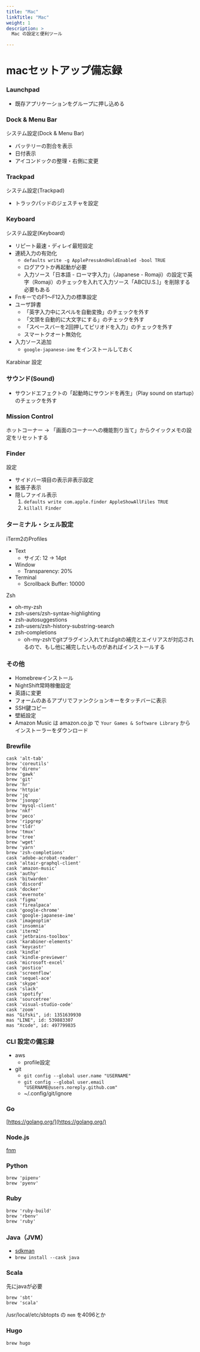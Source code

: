 ```yaml
---
title: "Mac"
linkTitle: "Mac"
weight: 1
description: >
  Mac の設定と便利ツール

---
```


# macセットアップ備忘録

### Launchpad

- 既存アプリケーションをグループに押し込める


### Dock & Menu Bar

システム設定(Dock & Menu Bar)
- バッテリーの割合を表示
- 日付表示
- アイコンドックの整理・右側に変更


### Trackpad

システム設定(Trackpad)
- トラックパッドのジェスチャを設定


### Keyboard

システム設定(Keyboard)
- リピート最速・ディレイ最短設定
- 連続入力の有効化
    - `defaults write -g ApplePressAndHoldEnabled -bool TRUE`
    - ログアウトか再起動が必要
    - 入力ソース「日本語 - ローマ字入力」（Japanese - Romaji）の設定で英字（Romaji）のチェックを入れて入力ソース「ABC[U.S.]」を削除する必要もある
- FnキーでのF1〜F12入力の標準設定
- ユーザ辞書
    - 「英字入力中にスペルを自動変換」のチェックを外す
    - 「文頭を自動的に大文字にする」のチェックを外す
    - 「スペースバーを2回押してピリオドを入力」のチェックを外す
    - スマートクオート無効化
- 入力ソース追加
    - `google-japanese-ime` をインストールしておく

Karabinar 設定


### サウンド(Sound)

- サウンドエフェクトの「起動時にサウンドを再生」（Play sound on startup）のチェックを外す


### Mission Control

ホットコーナー -> 「画面のコーナーへの機能割り当て」からクイックメモの設定をリセットする


### Finder

設定
  - サイドバー項目の表示非表示設定
  - 拡張子表示
  - 隠しファイル表示
    1. `defaults write com.apple.finder AppleShowAllFiles TRUE`
    1. `killall Finder`


### ターミナル・シェル設定

iTerm2のProfiles
- Text
    - サイズ: 12 -> 14pt
- Window
    - Transparency: 20%
- Terminal
    - Scrollback Buffer: 10000

Zsh
- oh-my-zsh
- zsh-users/zsh-syntax-highlighting
- zsh-autosuggestions
- zsh-users/zsh-history-substring-search
- zsh-completions
    - oh-my-zshでgitプラグイン入れてればgitの補完とエイリアスが対応されるので、もし他に補完したいものがあればインストールする


### その他

- Homebrewインストール
- NightShift常時稼働設定
- 英語に変更
- フォームのあるアプリでファンクションキーをタッチバーに表示
- SSH鍵コピー
- 壁紙設定
- Amazon Music は amazon.co.jp で `Your Games & Software Library` からインストーラーをダウンロード


### Brewfile

```.Brewfile
cask 'alt-tab'
brew 'coreutils'
brew 'direnv'
brew 'gawk'
brew 'git'
brew 'hr'
brew 'httpie'
brew 'jq'
brew 'jsonpp'
brew 'mysql-client'
brew 'nkf'
brew 'peco'
brew 'ripgrep'
brew 'tldr'
brew 'tmux'
brew 'tree'
brew 'wget'
brew 'yarn'
brew 'zsh-completions'
cask 'adobe-acrobat-reader'
cask 'altair-graphql-client'
cask 'amazon-music'
cask 'authy'
cask 'bitwarden'
cask 'discord'
cask 'docker'
cask 'evernote'
cask 'figma'
cask 'firealpaca'
cask 'google-chrome'
cask 'google-japanese-ime'
cask 'imageoptim'
cask 'insomnia'
cask 'iterm2'
cask 'jetbrains-toolbox'
cask 'karabiner-elements'
cask 'keycastr'
cask 'kindle'
cask 'kindle-previewer'
cask 'microsoft-excel'
cask 'postico'
cask 'screenflow'
cask 'sequel-ace'
cask 'skype'
cask 'slack'
cask 'spotify'
cask 'sourcetree'
cask 'visual-studio-code'
cask 'zoom'
mas "Gifski", id: 1351639930
mas "LINE", id: 539883307
mas "Xcode", id: 497799835
```


### CLI 設定の備忘録

- aws
  - profile設定
- git
  - `git config --global user.name "USERNAME"`
  - `git config --global user.email "USERNAME@users.noreply.github.com"`
  - ~/.config/git/ignore


### Go

[https://golang.org/](https://golang.org/)


### Node.js

[fnm](https://github.com/Schniz/fnm)


### Python

```.Brewfile
brew 'pipenv'
brew 'pyenv'
```


### Ruby

```.Brewfile
brew 'ruby-build'
brew 'rbenv'
brew 'ruby'
```


### Java（JVM）

- [sdkman](https://sdkman.io/)
-  `brew install --cask java`


### Scala

先にjavaが必要

```.Brewfile
brew 'sbt'
brew 'scala'
```

/usr/local/etc/sbtopts の `mem` を4096とか


### Hugo

```.Brewfile
brew hugo
```
